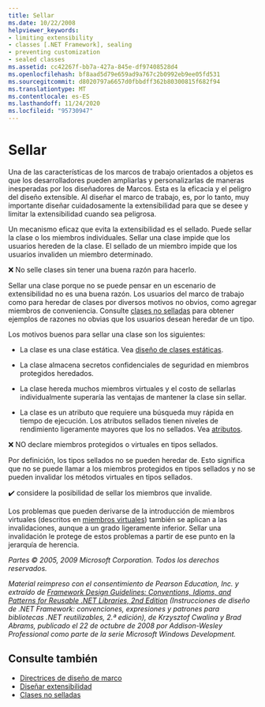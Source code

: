 ```yaml
---
title: Sellar
ms.date: 10/22/2008
helpviewer_keywords:
- limiting extensibility
- classes [.NET Framework], sealing
- preventing customization
- sealed classes
ms.assetid: cc42267f-bb7a-427a-845e-df97408528d4
ms.openlocfilehash: bf8aad5d79e659ad9a767c2b0992eb9ee05fd531
ms.sourcegitcommit: d8020797a6657d0fbbdff362b80300815f682f94
ms.translationtype: MT
ms.contentlocale: es-ES
ms.lasthandoff: 11/24/2020
ms.locfileid: "95730947"
---
```

# <a name="sealing"></a>Sellar

Una de las características de los marcos de trabajo orientados a objetos es que los desarrolladores pueden ampliarlas y personalizarlas de maneras inesperadas por los diseñadores de Marcos. Esta es la eficacia y el peligro del diseño extensible. Al diseñar el marco de trabajo, es, por lo tanto, muy importante diseñar cuidadosamente la extensibilidad para que se desee y limitar la extensibilidad cuando sea peligrosa.

 Un mecanismo eficaz que evita la extensibilidad es el sellado. Puede sellar la clase o los miembros individuales. Sellar una clase impide que los usuarios hereden de la clase. El sellado de un miembro impide que los usuarios invaliden un miembro determinado.

 ❌ No selle clases sin tener una buena razón para hacerlo.

 Sellar una clase porque no se puede pensar en un escenario de extensibilidad no es una buena razón. Los usuarios del marco de trabajo como para heredar de clases por diversos motivos no obvios, como agregar miembros de conveniencia. Consulte [clases no selladas](unsealed-classes.md) para obtener ejemplos de razones no obvias que los usuarios desean heredar de un tipo.

 Los motivos buenos para sellar una clase son los siguientes:

- La clase es una clase estática. Vea [diseño de clases estáticas](static-class.md).

- La clase almacena secretos confidenciales de seguridad en miembros protegidos heredados.

- La clase hereda muchos miembros virtuales y el costo de sellarlas individualmente superaría las ventajas de mantener la clase sin sellar.

- La clase es un atributo que requiere una búsqueda muy rápida en tiempo de ejecución. Los atributos sellados tienen niveles de rendimiento ligeramente mayores que los no sellados. Vea [atributos](attributes.md).

 ❌ NO declare miembros protegidos o virtuales en tipos sellados.

 Por definición, los tipos sellados no se pueden heredar de. Esto significa que no se puede llamar a los miembros protegidos en tipos sellados y no se pueden invalidar los métodos virtuales en tipos sellados.

 ✔️ considere la posibilidad de sellar los miembros que invalide.

 Los problemas que pueden derivarse de la introducción de miembros virtuales (descritos en [miembros virtuales](virtual-members.md)) también se aplican a las invalidaciones, aunque a un grado ligeramente inferior. Sellar una invalidación le protege de estos problemas a partir de ese punto en la jerarquía de herencia.

 *Partes © 2005, 2009 Microsoft Corporation. Todos los derechos reservados.*

 *Material reimpreso con el consentimiento de Pearson Education, Inc. y extraído de [Framework Design Guidelines: Conventions, Idioms, and Patterns for Reusable .NET Libraries, 2nd Edition](https://www.informit.com/store/framework-design-guidelines-conventions-idioms-and-9780321545619) (Instrucciones de diseño de .NET Framework: convenciones, expresiones y patrones para bibliotecas .NET reutilizables, 2.ª edición), de Krzysztof Cwalina y Brad Abrams, publicado el 22 de octubre de 2008 por Addison-Wesley Professional como parte de la serie Microsoft Windows Development.*

## <a name="see-also"></a>Consulte también

- [Directrices de diseño de marco](index.md)
- [Diseñar extensibilidad](designing-for-extensibility.md)
- [Clases no selladas](unsealed-classes.md)
